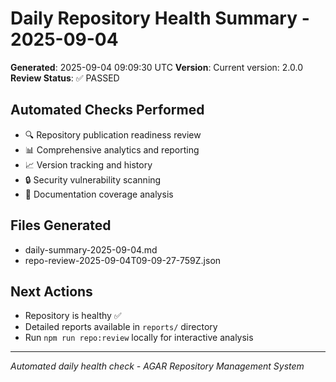 # Daily Repository Health Summary - 2025-09-04

**Generated**: 2025-09-04 09:09:30 UTC
**Version**: Current version: 2.0.0
**Review Status**: ✅ PASSED

## Automated Checks Performed
- 🔍 Repository publication readiness review
- 📊 Comprehensive analytics and reporting
- 📈 Version tracking and history
- 🔒 Security vulnerability scanning
- 📖 Documentation coverage analysis

## Files Generated
- daily-summary-2025-09-04.md
- repo-review-2025-09-04T09-09-27-759Z.json

## Next Actions
- Repository is healthy ✅
- Detailed reports available in `reports/` directory
- Run `npm run repo:review` locally for interactive analysis

---
*Automated daily health check - AGAR Repository Management System*
